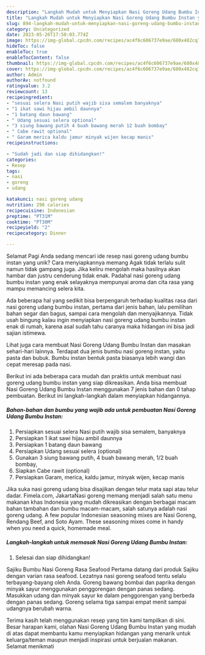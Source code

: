 ```yaml
---
description: "Langkah Mudah untuk Menyiapkan Nasi Goreng Udang Bumbu Instan yang Lezat, Mantap"
title: "Langkah Mudah untuk Menyiapkan Nasi Goreng Udang Bumbu Instan yang Lezat, Mantap"
slug: 894-langkah-mudah-untuk-menyiapkan-nasi-goreng-udang-bumbu-instan-yang-lezat-mantap
category: Uncategorized
date: 2023-05-26T17:50:03.774Z
image: https://img-global.cpcdn.com/recipes/ac4f6c606737e9ae/680x482cq70/nasi-goreng-udang-bumbu-instan-foto-resep-utama.jpg
hideToc: false
enableToc: true
enableTocContent: false
thumbnail: https://img-global.cpcdn.com/recipes/ac4f6c606737e9ae/680x482cq70/nasi-goreng-udang-bumbu-instan-foto-resep-utama.jpg
cover: https://img-global.cpcdn.com/recipes/ac4f6c606737e9ae/680x482cq70/nasi-goreng-udang-bumbu-instan-foto-resep-utama.jpg
author: Admin
authorAv: notfound
ratingvalue: 3.2
reviewcount: 13
recipeingredient:
- "sesuai selera Nasi putih wajib sisa semalem banyaknya"
- "1 ikat sawi hijau ambil daunnya"
- "1 batang daun bawang"
- " Udang sesuai selera optional"
- "3 siung bawang putih 4 buah bawang merah 12 buah bombay"
- " Cabe rawit optional"
- " Garam merica kaldu jamur minyak wijen kecap manis"
recipeinstructions:

- "Sudah jadi dan siap dihidangkan!"
categories:
- Resep
tags:
- nasi
- goreng
- udang

katakunci: nasi goreng udang 
nutrition: 298 calories
recipecuisine: Indonesian
preptime: "PT31M"
cooktime: "PT30M"
recipeyield: "2"
recipecategory: Dinner

---
```



Selamat Pagi Anda sedang mencari ide resep nasi goreng udang bumbu instan yang unik? Cara menyiapkannya memang Agak tidak terlalu sulit namun tidak gampang juga. Jika keliru mengolah maka hasilnya akan hambar dan justru cenderung tidak enak. Padahal nasi goreng udang bumbu instan yang enak selayaknya mempunyai aroma dan cita rasa yang mampu memancing selera kita.


Ada beberapa hal yang sedikit bisa berpengaruh terhadap kualitas rasa dari nasi goreng udang bumbu instan, pertama dari jenis bahan, lalu pemilihan bahan segar dan bagus, sampai cara mengolah dan menyajikannya. Tidak usah bingung kalau ingin menyiapkan nasi goreng udang bumbu instan enak di rumah, karena asal sudah tahu caranya maka hidangan ini bisa jadi sajian istimewa.

Lihat juga cara membuat Nasi Goreng Udang Bumbu Instan dan masakan sehari-hari lainnya. Terdapat dua jenis bumbu nasi goreng instan, yaitu pasta dan bubuk. Bumbu instan bentuk pasta biasanya lebih wangi dan cepat meresap pada nasi.


Berikut ini ada beberapa cara mudah dan praktis untuk membuat nasi goreng udang bumbu instan yang siap dikreasikan. Anda bisa membuat Nasi Goreng Udang Bumbu Instan menggunakan 7 jenis bahan dan 0 tahap pembuatan. Berikut ini langkah-langkah dalam menyiapkan hidangannya.

<!--inarticleads1-->

##### Bahan-bahan dan bumbu yang wajib ada untuk pembuatan Nasi Goreng Udang Bumbu Instan:

1. Persiapkan sesuai selera Nasi putih wajib sisa semalem, banyaknya
1. Persiapkan 1 ikat sawi hijau ambil daunnya
1. Persiapkan 1 batang daun bawang
1. Persiapkan  Udang sesuai selera (optional)
1. Gunakan 3 siung bawang putih, 4 buah bawang merah, 1/2 buah bombay,
1. Siapkan  Cabe rawit (optional)
1. Persiapkan  Garam, merica, kaldu jamur, minyak wijen, kecap manis


Jika suka nasi goreng udang bisa disajikan dengan telur mata sapi atau telur dadar. Fimela.com, JakartaNasi goreng memang menjadi salah satu menu makanan khas Indonesia yang mudah dikreasikan dengan berbagai macam bahan tambahan dan bumbu macam-macam, salah satunya adalah nasi goreng udang. A few popular Indonesian seasoning mixes are Nasi Goreng, Rendang Beef, and Soto Ayam. These seasoning mixes come in handy when you need a quick, homemade meal. 

<!--inarticleads2-->

##### Langkah-langkah untuk memasak Nasi Goreng Udang Bumbu Instan:


1. Selesai dan siap dihidangkan!

Sajiku Bumbu Nasi Goreng Rasa Seafood Pertama datang dari produk Sajiku dengan varian rasa seafood. Lezatnya nasi goreng seafood tentu selalu terbayang-bayang oleh Anda. Goreng bawang bombai dan paprika dengan minyak sayur menggunakan penggorengan dengan panas sedang. Masukkan udang dan minyak sayur ke dalam penggorengan yang berbeda dengan panas sedang. Goreng selama tiga sampai empat menit sampai udangnya berubah warna. 

Terima kasih telah menggunakan resep yang tim kami tampilkan di sini. Besar harapan kami, olahan Nasi Goreng Udang Bumbu Instan yang mudah di atas dapat membantu kamu menyiapkan hidangan yang menarik untuk keluarga/teman maupun menjadi inspirasi untuk berjualan makanan. Selamat menikmati
